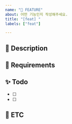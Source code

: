 ```yaml
---
name: "🧩 FEATURE"
about: 어떤 기능인지 작성해주세요.
title: "[feat] "
labels: ["feat"]

---
```


## 📢 Description
<!--
해당 feature(화면에 들어가는 기능)을 잘 설명해주세요
이 기능이 필요한 이유를 개발자에게 잘 알려주세요
-->


## 💎 Requirements
<!--
해당 기능에 대한 요구사항을 작성해주세요
다양한 경우에 이 기능이 어떻게 동작해야 하는지도 설명해주세요
-->


## ✨ Todo
<!--
개발하면서 해야 할 것들을 적어주시면 돼요
해야 할 것 중 크다고 생각되는 건 하위 feature를 만드셔도 돼요! 연결만 잘 해주세요
feature 이슈는 어느 항목이든 수정할 수 있지만 이 항목은 개발자가 직접 작성하는 부분이에요
-->
- [ ]
- [ ]

## 🐣 ETC
<!--
기타사항, 특이사항을 알려주세요
-->
